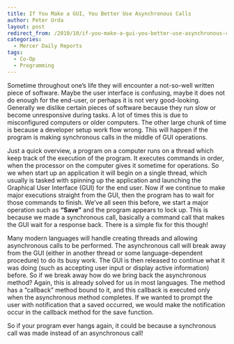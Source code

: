 ```yaml
---
title: If You Make a GUI, You Better Use Asynchronous Calls
author: Peter Urda
layout: post
redirect_from: /2010/10/if-you-make-a-gui-you-better-use-asynchronous-calls/
categories:
  - Mercer Daily Reports
tags:
  - Co-Op
  - Programming
---
```

Sometime throughout one&#8217;s life they will encounter a not-so-well written piece of software. Maybe the user interface is confusing, maybe it does not do enough for the end-user, or perhaps it is not very good-looking. Generally we dislike certain pieces of software because they run slow or become unresponsive during tasks. A lot of times this is due to misconfigured computers or older computers. The other large chunk of time is because a developer setup work flow wrong. This will happen if the program is making synchronous calls in the middle of GUI operations.

Just a quick overview, a program on a computer runs on a thread which keep track of the execution of the program. It executes commands in order, when the processor on the computer gives it sometime for operations. So we when start up an application it will begin on a single thread, which usually is tasked with spinning up the application and launching the Graphical User Interface (GUI) for the end user. Now if we continue to make major executions straight from the GUI, then the program has to wait for those commands to finish. We&#8217;ve all seen this before, we start a major operation such as **&#8220;Save&#8221;** and the program appears to lock up. This is because we made a synchronous call, basically a command call that makes the GUI wait for a response back. There is a simple fix for this though!

Many modern languages will handle creating threads and allowing asynchronous calls to be performed. The asynchronous call will break away from the GUI (either in another thread or some language-dependent procedure) to do its busy work. The GUI is then released to continue what it was doing (such as accepting user input or display active information) before. So if we break away how do we bring back the asynchronous method? Again, this is already solved for us in most languages. The method has a &#8220;callback&#8221; method bound to it, and this callback is executed only when the asynchronous method completes. If we wanted to prompt the user with notification that a saved occurred, we would make the notification occur in the callback method for the save function.

So if your program ever hangs again, it could be because a synchronous call was made instead of an asynchronous call!
